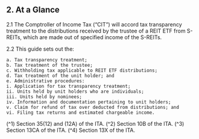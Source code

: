 ## 2. At a Glance

2.1 The Comptroller of Income Tax (“CIT”) will accord tax transparency treatment
to the distributions received by the trustee of a REIT ETF from S-REITs,
which are made out of specified income of the S-REITs.

2.2 This guide sets out the:

```
a. Tax transparency treatment;
b. Tax treatment of the trustee;
c. Withholding tax applicable to REIT ETF distributions;
d. Tax treatment of the unit holder; and
e. Administrative procedures:
i. Application for tax transparency treatment;
ii. Units held by unit holders who are individuals;
iii. Units held by nominees;
iv. Information and documentation pertaining to unit holders;
v. Claim for refund of tax over deducted from distributions; and
vi. Filing tax returns and estimated chargeable income.
```
(^1) Section 35(12) and (12A) of the ITA.
(^2) Section 10B of the ITA.
(^3) Section 13CA of the ITA.
(^4) Section 13X of the ITA.
